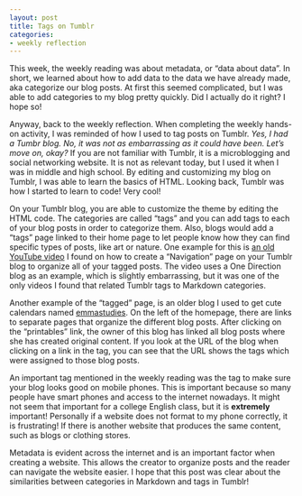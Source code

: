```yaml
---
layout: post
title: Tags on Tumblr
categories:
- weekly reflection
---
```


This week, the weekly reading was about metadata, or “data about data”. In short, we learned about how to add data to the data we have already made, aka categorize our blog posts.
At first this seemed complicated, but I was able to add categories to my blog pretty quickly. Did I actually do it right? I hope so!

Anyway, back to the weekly reflection. When completing the weekly hands-on activity, I was reminded of how I used to tag posts on Tumblr. *Yes, I had a Tumbr blog. No, it was not as embarrassing as it could have been. Let’s move on, okay?* If you are not familiar with Tumblr, it is a microblogging and social networking website. It is not as relevant today, but I used it when I was in middle and high school. By editing and customizing my blog on Tumblr, I was able to learn the basics of HTML. Looking back, Tumblr was how I started to learn to code! Very cool!

On your Tumblr blog, you are able to customize the theme by editing the HTML code. The categories are called “tags” and you can add tags to each of your blog posts in order to categorize them. Also, blogs would add a “tags” page linked to their home page to let people know how they can find specific types of posts, like art or nature.
One example for this is [an old YouTube video](https://www.youtube.com/watch?v=lOWvTDs6oLU) I found on how to create a “Navigation” page on your Tumblr blog to organize all of your tagged posts. The video uses a One Direction blog as an example, which is slightly embarrassing, but it was one of the only videos I found that related Tumblr tags to Markdown categories.

Another example of the “tagged” page, is an older blog I used to get cute calendars named [emmastudies](https://emmastudies.com/printables). On the left of the homepage, there are links to separate pages that organize the different blog posts. After clicking on the “printables” link, the owner of this blog has linked all blog posts where she has created original content. If you look at the URL of the blog when clicking on a link in the tag, you can see that the URL shows the tags which were assigned to those blog posts.

An important tag mentioned in the weekly reading was the tag to make sure your blog looks good on mobile phones. This is important because so many people have smart phones and access to the internet nowadays. It might not seem that important for a college English class, but it is **extremely** important! Personally if a website does not format to my phone correctly, it is frustrating! If there is another website that produces the same content, such as blogs or clothing stores. 

Metadata is evident across the internet and is an important factor when creating a website. This allows the creator to organize posts and the reader can navigate the website easier. I hope that this post was clear about the similarities between categories in Markdown and tags in Tumblr!
